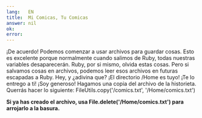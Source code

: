 ```yaml
---
lang:   EN
title:  Mi Comicas, Tu Comicas
answer: nil
ok:     
error:  
---
```


&iexcl;De acuerdo! Podemos comenzar a usar archivos para guardar cosas. Esto es excelente
                porque normalmente cuando salimos de Ruby, todas nuestras variables desaparecer&aacute;n.
                Ruby, por si mismo, olvida estas cosas. Pero si salvamos cosas en archivos,
                podemos leer esos archivos en futuras escapadas a Ruby.
    Hey, y &iquest;adivina que? &iexcl;El directorio /Home es tuyo! &iexcl;Te lo entrego a ti! &iexcl;Soy generoso! Hagamos una copia del archivo de la historieta.
    Querr&aacute;s hacer lo siguiente: 
    FileUtils.copy('/comics.txt', '/Home/comics.txt')
    
__Si ya has creado el archivo, usa File.delete('/Home/comics.txt') para arrojarlo a la basura.__

